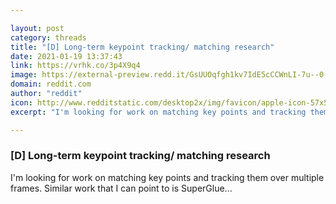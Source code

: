 ```yaml
---

layout: post
category: threads
title: "[D] Long-term keypoint tracking/ matching research"
date: 2021-01-19 13:37:43
link: https://vrhk.co/3p4X9q4
image: https://external-preview.redd.it/GsUUOqfgh1kv7IdE5cCCWnLI-7u--0-qVBrHP4JukXU.jpg?width=200&height=104.712041885&auto=webp&crop=200:104.712041885,smart&s=b2f023b0c0fbd3a57a230845caa12368ffa5292b
domain: reddit.com
author: "reddit"
icon: http://www.redditstatic.com/desktop2x/img/favicon/apple-icon-57x57.png
excerpt: "I'm looking for work on matching key points and tracking them over multiple frames. Similar work that I can point to is SuperGlue..."

---
```


### [D] Long-term keypoint tracking/ matching research

I'm looking for work on matching key points and tracking them over multiple frames. Similar work that I can point to is SuperGlue...